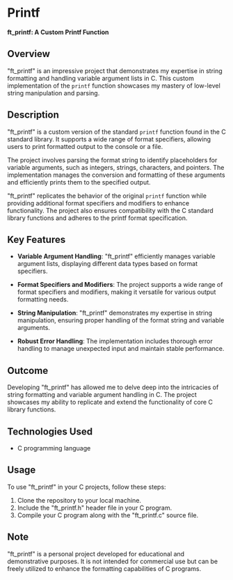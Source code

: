 # Printf

**ft_printf: A Custom Printf Function**

## Overview

"ft_printf" is an impressive project that demonstrates my expertise in string formatting and handling variable argument lists in C. This custom implementation of the `printf` function showcases my mastery of low-level string manipulation and parsing.

## Description

"ft_printf" is a custom version of the standard `printf` function found in the C standard library. It supports a wide range of format specifiers, allowing users to print formatted output to the console or a file.

The project involves parsing the format string to identify placeholders for variable arguments, such as integers, strings, characters, and pointers. The implementation manages the conversion and formatting of these arguments and efficiently prints them to the specified output.

"ft_printf" replicates the behavior of the original `printf` function while providing additional format specifiers and modifiers to enhance functionality. The project also ensures compatibility with the C standard library functions and adheres to the printf format specification.

## Key Features

- **Variable Argument Handling**: "ft_printf" efficiently manages variable argument lists, displaying different data types based on format specifiers.

- **Format Specifiers and Modifiers**: The project supports a wide range of format specifiers and modifiers, making it versatile for various output formatting needs.

- **String Manipulation**: "ft_printf" demonstrates my expertise in string manipulation, ensuring proper handling of the format string and variable arguments.

- **Robust Error Handling**: The implementation includes thorough error handling to manage unexpected input and maintain stable performance.

## Outcome

Developing "ft_printf" has allowed me to delve deep into the intricacies of string formatting and variable argument handling in C. The project showcases my ability to replicate and extend the functionality of core C library functions.

## Technologies Used

- C programming language

## Usage

To use "ft_printf" in your C projects, follow these steps:

1. Clone the repository to your local machine.
2. Include the "ft_printf.h" header file in your C program.
3. Compile your C program along with the "ft_printf.c" source file.

## Note

"ft_printf" is a personal project developed for educational and demonstrative purposes. It is not intended for commercial use but can be freely utilized to enhance the formatting capabilities of C programs.
